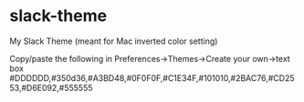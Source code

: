 # slack-theme
My Slack Theme (meant for Mac inverted color setting)

Copy/paste the following in Preferences->Themes->Create your own->text box
#DDDDDD,#350d36,#A3BD48,#0F0F0F,#C1E34F,#101010,#2BAC76,#CD2553,#D6E092,#555555

